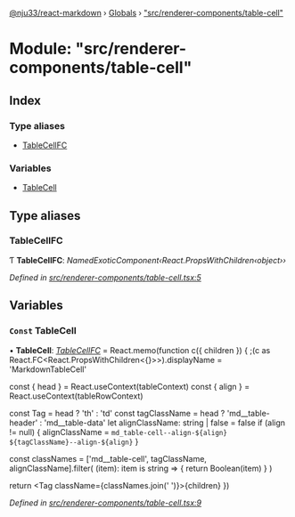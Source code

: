 [@nju33/react-markdown](../README.md) › [Globals](../globals.md) › ["src/renderer-components/table-cell"](_src_renderer_components_table_cell_.md)

# Module: "src/renderer-components/table-cell"

## Index

### Type aliases

* [TableCellFC](_src_renderer_components_table_cell_.md#tablecellfc)

### Variables

* [TableCell](_src_renderer_components_table_cell_.md#const-tablecell)

## Type aliases

###  TableCellFC

Ƭ **TableCellFC**: *NamedExoticComponent‹React.PropsWithChildren‹object››*

*Defined in [src/renderer-components/table-cell.tsx:5](https://github.com/nju33/react-markdown/blob/6bc1522/src/renderer-components/table-cell.tsx#L5)*

## Variables

### `Const` TableCell

• **TableCell**: *[TableCellFC](_src_renderer_components_table_cell_.md#tablecellfc)* = React.memo(function c({ children }) {
  ;(c as React.FC<React.PropsWithChildren<{}>>).displayName =
    'MarkdownTableCell'

  const { head } = React.useContext(tableContext)
  const { align } = React.useContext(tableRowContext)

  const Tag = head ? 'th' : 'td'
  const tagClassName = head ? 'md__table-header' : 'md__table-data'
  let alignClassName: string | false = false
  if (align != null) {
    alignClassName = `md_table-cell--align-${align} ${tagClassName}--align-${align}`
  }

  const classNames = ['md__table-cell', tagClassName, alignClassName].filter(
    (item): item is string => {
      return Boolean(item)
    }
  )

  return <Tag className={classNames.join(' ')}>{children}</Tag>
})

*Defined in [src/renderer-components/table-cell.tsx:9](https://github.com/nju33/react-markdown/blob/6bc1522/src/renderer-components/table-cell.tsx#L9)*
